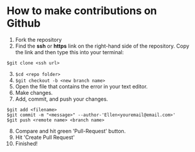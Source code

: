 # How to make contributions on Github

1. Fork the repository
2. Find the **ssh** or **https** link on the right-hand side of the repository. 
Copy the link and then type this into your terminal: 
```
$git clone <ssh url>
```
3. ```$cd <repo folder>```
4. ```$git checkout -b <new branch name>```
5. Open the file that contains the error in your text editor.
6. Make changes.
7. Add, commit, and push your changes. 
```
$git add <filename>
$git commit -m "<message>" --author-'Ellen<youremail@email.com>'
$git push <remote name> <branch name>
```
8. Compare and hit green 'Pull-Request' button.
9. Hit 'Create Pull Request'
10. Finished!
